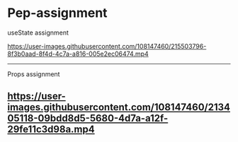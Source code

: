 # Pep-assignment

useState assignment


https://user-images.githubusercontent.com/108147460/215503796-8f3b0aad-8f4d-4c7a-a816-005e2ec06474.mp4

-------------------------------------------------------------------------------------------------------------------------------------------------------------------------
Props assignment


https://user-images.githubusercontent.com/108147460/213405118-09bdd8d5-5680-4d7a-a12f-29fe11c3d98a.mp4
-------------------------------------------------------------------------------------------------------------------------------------------------------------------------
